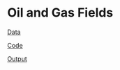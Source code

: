 # Oil and Gas Fields

[Data](https://github.com/alexis-ribal/giant-oil-and-gas-field-discoveries/)

[Code](oilgas.py)

[Output](oilgas-out.html)

